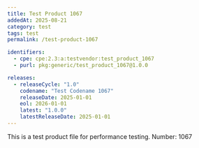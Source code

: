 ```yaml
---
title: Test Product 1067
addedAt: 2025-08-21
category: test
tags: test
permalink: /test-product-1067

identifiers:
  - cpe: cpe:2.3:a:testvendor:test_product_1067
  - purl: pkg:generic/test_product_1067@1.0.0

releases:
  - releaseCycle: "1.0"
    codename: "Test Codename 1067"
    releaseDate: 2025-01-01
    eol: 2026-01-01
    latest: "1.0.0"
    latestReleaseDate: 2025-01-01
---
```


This is a test product file for performance testing. Number: 1067
